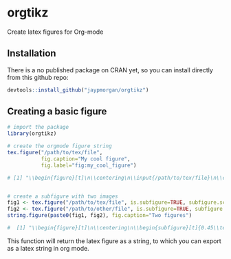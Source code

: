 # orgtikz

Create latex figures for Org-mode

## Installation

There is a no published package on CRAN yet, so you can install directly from this github repo:

```R
devtools::install_github("jaypmorgan/orgtikz")
```

## Creating a basic figure

```R
# import the package
library(orgtikz)

# create the orgmode figure string
tex.figure("/path/to/tex/file",
           fig.caption="My cool figure",
           fig.label="fig:my_cool_figure")

# [1] "\\begin{figure}[t]\n\\centering\n\\input{/path/to/tex/file}\n\\caption{My cool figure}\n\\label{fig:my_cool_figure}\n\\end{figure}"


# create a subfigure with two images
fig1 <- tex.figure("/path/to/tex/file", is.subfigure=TRUE, subfigure.scale=0.45)
fig2 <- tex.figure("/path/to/other/file", is.subfigure=TRUE, subfigure.scale=0.45)
string.figure(paste0(fig1, fig2), fig.caption="Two figures")

#  [1] "\\begin{figure}[t]\n\\centering\n\\begin{subfigure}[t]{0.45\\textwidth}\n\\centering\n\\input{/path/to/tex/file}\n\\caption{My figure}\n\\label{fig:my_figure}\n\\end{subfigure}\\begin{subfigure}[t]{0.45\\textwidth}\n\\centering\n\\input{/path/to/other/file}\n\\caption{My figure}\n\\label{fig:my_figure}\n\\end{subfigure}\\caption{Two figures}\n\\label{fig:my_figure}\n\\end{figure}"
```

This function will return the latex figure as a string, to which you can export as a latex string in org mode.
